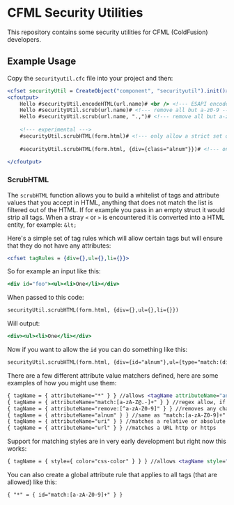 CFML Security Utilities
===================

This repository contains some security utilities for CFML (ColdFusion) developers.

## Example Usage

Copy the `securityutil.cfc` file into your project and then:

```cfm
<cfset securityUtil = CreateObject("component", "securityutil").init()>
<cfoutput>
	Hello #securityUtil.encodeHTML(url.name)# <br /> <!--- ESAPI encodeForHTML --->
	Hello #securityUtil.scrub(url.name)# <!--- remove all but a-z0-9 --->
	Hello #securityUtil.scrub(url.name, ".,")# <!--- remove all but a-z0-9 and  ., --->
	
	<!--- experimental --->
	#securityUtil.scrubHTML(form.html)# <!--- only allow a strict set of tags, attributes and attribute values --->
	
	#securityUtil.scrubHTML(form.html, {div={class="alnum"}})# <!--- only allow div tags with class="[a-z0-9]" --->
	
</cfoutput>
```

### ScrubHTML

The `scrubHTML` function allows you to build a whitelist of tags and attribute values that you accept in HTML, anything that does not match the list is filtered out of the HTML. 
If for example you pass in an empty struct it would strip all tags. When a stray `<` or `>` is encountered it is converted
into a HTML entity, for example: `&lt;`

Here's a simple set of tag rules which will allow certain tags but will ensure that they do not have any attributes:

```cfm
<cfset tagRules = {div={},ul={},li={}}>
```

So for example an input like this:
```cfm
<div id="foo"><ul><li>One</li></div>
```

When passed to this code:

```cfm
securityUtil.scrubHTML(form.html, {div={},ul={},li={}})
```

Will output:

```cfm
<div><ul><li>One</li></div>
```

Now if you want to allow the `id` you can do something like this:

```cfm
securityUtil.scrubHTML(form.html, {div={id="alnum"},ul={type="match:(disc|square|circle)"},li={}})
```

There are a few different attribute value matchers defined, here are some examples of how you might use them:

```cfm
{ tagName = { attributeName="*" } } //allows <tagName attributeName="anything in here">
{ tagName = { attributeName="match:[a-zA-Z@.-]+" } } //regex allow, if no match attribute is skipped
{ tagName = { attributeName="remove:[^a-zA-Z0-9]" } } //removes any characters that match the regex
{ tagName = { attributeName="alnum" } } //same as "match:[a-zA-Z0-9]+"
{ tagName = { attributeName="uri" } } //matches a relative or absolute uri but does not allow :
{ tagName = { attributeName="url" } } //matches a URL http or https 
```

Support for matching styles are in very early development but right now this works:

```cfm
{ tagName = { style={ color="css-color" } } } //allows <tagName style="color:#fff">
```

You can also create a global attribute rule that applies to all tags (that are allowed) like this:

```cfm
{ "*" = { id="match:[a-zA-Z0-9]+" } }
```


 